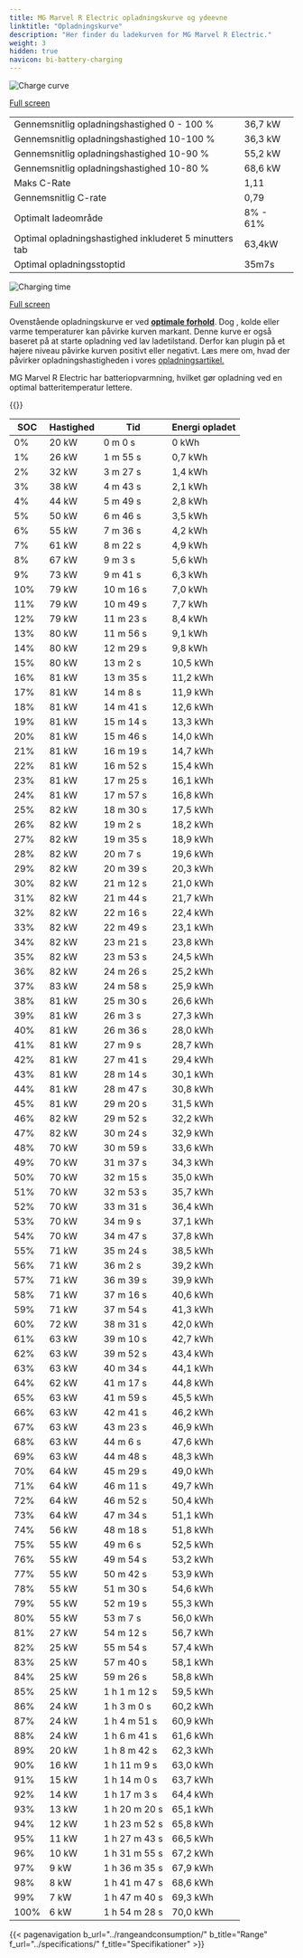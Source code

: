 ```yaml
---
title: MG Marvel R Electric opladningskurve og ydeevne
linktitle: "Opladningskurve"
description: "Her finder du ladekurven for MG Marvel R Electric."
weight: 3
hidden: true
navicon: bi-battery-charging
---
```

<!-- markdownlint-disable MD033 -->
<img src="/images/models/mg/marvel_r/marvel_r_electric/chargingcurve.svg" alt="Charge curve" class="img-fluid">

[Full screen](/images/models/mg/marvel_r/marvel_r_electric/chargingcurve.svg)


<table class="table table-striped border">
<tbody>
<tr>
<td>Gennemsnitlig opladningshastighed 0 - 100 %</td><td>36,7 kW</td>
</tr>
<tr>
<td>Gennemsnitlig opladningshastighed 10-100 %</td><td>36,3 kW</td>
</tr>
<tr>
<td>Gennemsnitlig opladningshastighed 10-90 %</td><td>55,2 kW</td>
</tr>
<tr>
<td>Gennemsnitlig opladningshastighed 10-80 %</td><td>68,6 kW</td>
</tr>
<tr>
<td>Maks C-Rate</td><td>1,11</td>
</tr>
<tr>
<td>Gennemsnitlig C-rate</td><td>0,79</td>
</tr>
<tr>
<td>Optimalt ladeområde</td><td>8% - 61%</td>
</tr>
<tr>
<td>Optimal opladningshastighed inkluderet 5 minutters tab</td><td>63,4kW</td>
</tr>
<tr>
<td>Optimal opladningsstoptid</td><td>35m7s</td>
</tr>
</tbody>
</table>
<img src="/images/models/mg/marvel_r/marvel_r_electric/chargingtime.svg" alt="Charging time" class="img-fluid">

[Full screen](/images/models/mg/marvel_r/marvel_r_electric/chargingtime.svg)


Ovenstående opladningskurve er ved **[optimale forhold](../../../../../technology/battery/charging/#temperatur)**. Dog , kolde eller varme temperaturer kan påvirke kurven markant. Denne kurve er også baseret på at starte opladning ved lav ladetilstand. Derfor kan plugin på et højere niveau påvirke kurven positivt eller negativt. Læs mere om, hvad der påvirker opladningshastigheden i vores [opladningsartikel.](../../../../../technology/battery/charging/)


MG Marvel R Electric har batteriopvarmning, hvilket gør opladning ved en optimal batteritemperatur lettere.


{{<evkxdisplayaddarticle />}}
<table class="table table-striped border">
<thead>
<tr><th>SOC</th><th>Hastighed</th><th>Tid</th><th>Energi opladet</th></tr>
</thead>
<tbody>
<tr>
<td>0%</td><td>20 kW</td><td> 0 m 0 s </td><td>0 kWh </td>
</tr>
<tr>
<td>1%</td><td>26 kW</td><td> 1 m 55 s </td><td>0,7 kWh </td>
</tr>
<tr>
<td>2%</td><td>32 kW</td><td> 3 m 27 s </td><td>1,4 kWh </td>
</tr>
<tr>
<td>3%</td><td>38 kW</td><td> 4 m 43 s </td><td>2,1 kWh </td>
</tr>
<tr>
<td>4%</td><td>44 kW</td><td> 5 m 49 s </td><td>2,8 kWh </td>
</tr>
<tr>
<td>5%</td><td>50 kW</td><td> 6 m 46 s </td><td>3,5 kWh </td>
</tr>
<tr>
<td>6%</td><td>55 kW</td><td> 7 m 36 s </td><td>4,2 kWh </td>
</tr>
<tr>
<td>7%</td><td>61 kW</td><td> 8 m 22 s </td><td>4,9 kWh </td>
</tr>
<tr>
<td>8%</td><td>67 kW</td><td> 9 m 3 s </td><td>5,6 kWh </td>
</tr>
<tr>
<td>9%</td><td>73 kW</td><td> 9 m 41 s </td><td>6,3 kWh </td>
</tr>
<tr>
<td>10%</td><td>79 kW</td><td> 10 m 16 s </td><td>7,0 kWh </td>
</tr>
<tr>
<td>11%</td><td>79 kW</td><td> 10 m 49 s </td><td>7,7 kWh </td>
</tr>
<tr>
<td>12%</td><td>79 kW</td><td> 11 m 23 s </td><td>8,4 kWh </td>
</tr>
<tr>
<td>13%</td><td>80 kW</td><td> 11 m 56 s </td><td>9,1 kWh </td>
</tr>
<tr>
<td>14%</td><td>80 kW</td><td> 12 m 29 s </td><td>9,8 kWh </td>
</tr>
<tr>
<td>15%</td><td>80 kW</td><td> 13 m 2 s </td><td>10,5 kWh </td>
</tr>
<tr>
<td>16%</td><td>81 kW</td><td> 13 m 35 s </td><td>11,2 kWh </td>
</tr>
<tr>
<td>17%</td><td>81 kW</td><td> 14 m 8 s </td><td>11,9 kWh </td>
</tr>
<tr>
<td>18%</td><td>81 kW</td><td> 14 m 41 s </td><td>12,6 kWh </td>
</tr>
<tr>
<td>19%</td><td>81 kW</td><td> 15 m 14 s </td><td>13,3 kWh </td>
</tr>
<tr>
<td>20%</td><td>81 kW</td><td> 15 m 46 s </td><td>14,0 kWh </td>
</tr>
<tr>
<td>21%</td><td>81 kW</td><td> 16 m 19 s </td><td>14,7 kWh </td>
</tr>
<tr>
<td>22%</td><td>81 kW</td><td> 16 m 52 s </td><td>15,4 kWh </td>
</tr>
<tr>
<td>23%</td><td>81 kW</td><td> 17 m 25 s </td><td>16,1 kWh </td>
</tr>
<tr>
<td>24%</td><td>81 kW</td><td> 17 m 57 s </td><td>16,8 kWh </td>
</tr>
<tr>
<td>25%</td><td>82 kW</td><td> 18 m 30 s </td><td>17,5 kWh </td>
</tr>
<tr>
<td>26%</td><td>82 kW</td><td> 19 m 2 s </td><td>18,2 kWh </td>
</tr>
<tr>
<td>27%</td><td>82 kW</td><td> 19 m 35 s </td><td>18,9 kWh </td>
</tr>
<tr>
<td>28%</td><td>82 kW</td><td> 20 m 7 s </td><td>19,6 kWh </td>
</tr>
<tr>
<td>29%</td><td>82 kW</td><td> 20 m 39 s </td><td>20,3 kWh </td>
</tr>
<tr>
<td>30%</td><td>82 kW</td><td> 21 m 12 s </td><td>21,0 kWh </td>
</tr>
<tr>
<td>31%</td><td>82 kW</td><td> 21 m 44 s </td><td>21,7 kWh </td>
</tr>
<tr>
<td>32%</td><td>82 kW</td><td> 22 m 16 s </td><td>22,4 kWh </td>
</tr>
<tr>
<td>33%</td><td>82 kW</td><td> 22 m 49 s </td><td>23,1 kWh </td>
</tr>
<tr>
<td>34%</td><td>82 kW</td><td> 23 m 21 s </td><td>23,8 kWh </td>
</tr>
<tr>
<td>35%</td><td>82 kW</td><td> 23 m 53 s </td><td>24,5 kWh </td>
</tr>
<tr>
<td>36%</td><td>82 kW</td><td> 24 m 26 s </td><td>25,2 kWh </td>
</tr>
<tr>
<td>37%</td><td>83 kW</td><td> 24 m 58 s </td><td>25,9 kWh </td>
</tr>
<tr>
<td>38%</td><td>81 kW</td><td> 25 m 30 s </td><td>26,6 kWh </td>
</tr>
<tr>
<td>39%</td><td>81 kW</td><td> 26 m 3 s </td><td>27,3 kWh </td>
</tr>
<tr>
<td>40%</td><td>81 kW</td><td> 26 m 36 s </td><td>28,0 kWh </td>
</tr>
<tr>
<td>41%</td><td>81 kW</td><td> 27 m 9 s </td><td>28,7 kWh </td>
</tr>
<tr>
<td>42%</td><td>81 kW</td><td> 27 m 41 s </td><td>29,4 kWh </td>
</tr>
<tr>
<td>43%</td><td>81 kW</td><td> 28 m 14 s </td><td>30,1 kWh </td>
</tr>
<tr>
<td>44%</td><td>81 kW</td><td> 28 m 47 s </td><td>30,8 kWh </td>
</tr>
<tr>
<td>45%</td><td>81 kW</td><td> 29 m 20 s </td><td>31,5 kWh </td>
</tr>
<tr>
<td>46%</td><td>82 kW</td><td> 29 m 52 s </td><td>32,2 kWh </td>
</tr>
<tr>
<td>47%</td><td>82 kW</td><td> 30 m 24 s </td><td>32,9 kWh </td>
</tr>
<tr>
<td>48%</td><td>70 kW</td><td> 30 m 59 s </td><td>33,6 kWh </td>
</tr>
<tr>
<td>49%</td><td>70 kW</td><td> 31 m 37 s </td><td>34,3 kWh </td>
</tr>
<tr>
<td>50%</td><td>70 kW</td><td> 32 m 15 s </td><td>35,0 kWh </td>
</tr>
<tr>
<td>51%</td><td>70 kW</td><td> 32 m 53 s </td><td>35,7 kWh </td>
</tr>
<tr>
<td>52%</td><td>70 kW</td><td> 33 m 31 s </td><td>36,4 kWh </td>
</tr>
<tr>
<td>53%</td><td>70 kW</td><td> 34 m 9 s </td><td>37,1 kWh </td>
</tr>
<tr>
<td>54%</td><td>70 kW</td><td> 34 m 47 s </td><td>37,8 kWh </td>
</tr>
<tr>
<td>55%</td><td>71 kW</td><td> 35 m 24 s </td><td>38,5 kWh </td>
</tr>
<tr>
<td>56%</td><td>71 kW</td><td> 36 m 2 s </td><td>39,2 kWh </td>
</tr>
<tr>
<td>57%</td><td>71 kW</td><td> 36 m 39 s </td><td>39,9 kWh </td>
</tr>
<tr>
<td>58%</td><td>71 kW</td><td> 37 m 16 s </td><td>40,6 kWh </td>
</tr>
<tr>
<td>59%</td><td>71 kW</td><td> 37 m 54 s </td><td>41,3 kWh </td>
</tr>
<tr>
<td>60%</td><td>72 kW</td><td> 38 m 31 s </td><td>42,0 kWh </td>
</tr>
<tr>
<td>61%</td><td>63 kW</td><td> 39 m 10 s </td><td>42,7 kWh </td>
</tr>
<tr>
<td>62%</td><td>63 kW</td><td> 39 m 52 s </td><td>43,4 kWh </td>
</tr>
<tr>
<td>63%</td><td>63 kW</td><td> 40 m 34 s </td><td>44,1 kWh </td>
</tr>
<tr>
<td>64%</td><td>62 kW</td><td> 41 m 17 s </td><td>44,8 kWh </td>
</tr>
<tr>
<td>65%</td><td>63 kW</td><td> 41 m 59 s </td><td>45,5 kWh </td>
</tr>
<tr>
<td>66%</td><td>63 kW</td><td> 42 m 41 s </td><td>46,2 kWh </td>
</tr>
<tr>
<td>67%</td><td>63 kW</td><td> 43 m 23 s </td><td>46,9 kWh </td>
</tr>
<tr>
<td>68%</td><td>63 kW</td><td> 44 m 6 s </td><td>47,6 kWh </td>
</tr>
<tr>
<td>69%</td><td>63 kW</td><td> 44 m 48 s </td><td>48,3 kWh </td>
</tr>
<tr>
<td>70%</td><td>64 kW</td><td> 45 m 29 s </td><td>49,0 kWh </td>
</tr>
<tr>
<td>71%</td><td>64 kW</td><td> 46 m 11 s </td><td>49,7 kWh </td>
</tr>
<tr>
<td>72%</td><td>64 kW</td><td> 46 m 52 s </td><td>50,4 kWh </td>
</tr>
<tr>
<td>73%</td><td>64 kW</td><td> 47 m 34 s </td><td>51,1 kWh </td>
</tr>
<tr>
<td>74%</td><td>56 kW</td><td> 48 m 18 s </td><td>51,8 kWh </td>
</tr>
<tr>
<td>75%</td><td>55 kW</td><td> 49 m 6 s </td><td>52,5 kWh </td>
</tr>
<tr>
<td>76%</td><td>55 kW</td><td> 49 m 54 s </td><td>53,2 kWh </td>
</tr>
<tr>
<td>77%</td><td>55 kW</td><td> 50 m 42 s </td><td>53,9 kWh </td>
</tr>
<tr>
<td>78%</td><td>55 kW</td><td> 51 m 30 s </td><td>54,6 kWh </td>
</tr>
<tr>
<td>79%</td><td>55 kW</td><td> 52 m 19 s </td><td>55,3 kWh </td>
</tr>
<tr>
<td>80%</td><td>55 kW</td><td> 53 m 7 s </td><td>56,0 kWh </td>
</tr>
<tr>
<td>81%</td><td>27 kW</td><td> 54 m 12 s </td><td>56,7 kWh </td>
</tr>
<tr>
<td>82%</td><td>25 kW</td><td> 55 m 54 s </td><td>57,4 kWh </td>
</tr>
<tr>
<td>83%</td><td>25 kW</td><td> 57 m 40 s </td><td>58,1 kWh </td>
</tr>
<tr>
<td>84%</td><td>25 kW</td><td> 59 m 26 s </td><td>58,8 kWh </td>
</tr>
<tr>
<td>85%</td><td>25 kW</td><td>1 h 1 m 12 s </td><td>59,5 kWh </td>
</tr>
<tr>
<td>86%</td><td>24 kW</td><td>1 h 3 m 0 s </td><td>60,2 kWh </td>
</tr>
<tr>
<td>87%</td><td>24 kW</td><td>1 h 4 m 51 s </td><td>60,9 kWh </td>
</tr>
<tr>
<td>88%</td><td>24 kW</td><td>1 h 6 m 41 s </td><td>61,6 kWh </td>
</tr>
<tr>
<td>89%</td><td>20 kW</td><td>1 h 8 m 42 s </td><td>62,3 kWh </td>
</tr>
<tr>
<td>90%</td><td>16 kW</td><td>1 h 11 m 9 s </td><td>63,0 kWh </td>
</tr>
<tr>
<td>91%</td><td>15 kW</td><td>1 h 14 m 0 s </td><td>63,7 kWh </td>
</tr>
<tr>
<td>92%</td><td>14 kW</td><td>1 h 17 m 3 s </td><td>64,4 kWh </td>
</tr>
<tr>
<td>93%</td><td>13 kW</td><td>1 h 20 m 20 s </td><td>65,1 kWh </td>
</tr>
<tr>
<td>94%</td><td>12 kW</td><td>1 h 23 m 52 s </td><td>65,8 kWh </td>
</tr>
<tr>
<td>95%</td><td>11 kW</td><td>1 h 27 m 43 s </td><td>66,5 kWh </td>
</tr>
<tr>
<td>96%</td><td>10 kW</td><td>1 h 31 m 55 s </td><td>67,2 kWh </td>
</tr>
<tr>
<td>97%</td><td>9 kW</td><td>1 h 36 m 35 s </td><td>67,9 kWh </td>
</tr>
<tr>
<td>98%</td><td>8 kW</td><td>1 h 41 m 47 s </td><td>68,6 kWh </td>
</tr>
<tr>
<td>99%</td><td>7 kW</td><td>1 h 47 m 40 s </td><td>69,3 kWh </td>
</tr>
<tr>
<td>100%</td><td>6 kW</td><td>1 h 54 m 28 s </td><td>70,0 kWh </td>
</tr>
</tbody>
</table>


{{< pagenavigation b_url="../rangeandconsumption/" b_title="Range" f_url="../specifications/" f_title="Specifikationer" >}}
